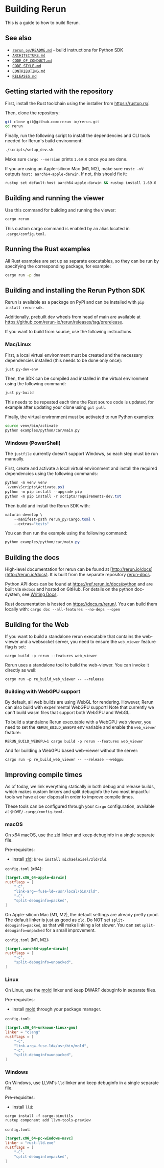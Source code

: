# Building Rerun
This is a guide to how to build Rerun.


## See also
* [`rerun_py/README.md`](rerun_py/README.md) - build instructions for Python SDK
* [`ARCHITECTURE.md`](ARCHITECTURE.md)
* [`CODE_OF_CONDUCT.md`](CODE_OF_CONDUCT.md)
* [`CODE_STYLE.md`](CODE_STYLE.md)
* [`CONTRIBUTING.md`](CONTRIBUTING.md)
* [`RELEASES.md`](RELEASES.md)


## Getting started with the repository

First, install the Rust toolchain using the installer from <https://rustup.rs/>.

Then, clone the repository:
```sh
git clone git@github.com:rerun-io/rerun.git
cd rerun
```

Finally, run the following script to install the dependencies and CLI tools needed for Rerun's build environment:

```sh
./scripts/setup_dev.sh
```

Make sure `cargo --version` prints `1.69.0` once you are done.

If you are using an Apple-silicon Mac (M1, M2), make sure `rustc -vV` outputs `host: aarch64-apple-darwin`. If not, this should fix it:

```sh
rustup set default-host aarch64-apple-darwin && rustup install 1.69.0
```

## Building and running the viewer

Use this command for building and running the viewer:

```sh
cargo rerun
```

This custom cargo command is enabled by an alias located in `.cargo/config.toml`.


## Running the Rust examples

All Rust examples are set up as separate executables, so they can be run by specifying the corresponding package, for example:

```sh
cargo run -p dna
```


## Building and installing the Rerun Python SDK

Rerun is available as a package on PyPi and can be installed with `pip install rerun-sdk`.

Additionally, prebuilt dev wheels from head of main are available at <https://github.com/rerun-io/rerun/releases/tag/prerelease>.

If you want to build from source, use the following instructions.

### Mac/Linux

First, a local virtual environment must be created and the necessary dependencies installed (this needs to be done only once):

```sh
just py-dev-env
```

Then, the SDK can be compiled and installed in the virtual environment using the following command:

```sh
just py-build
```

This needs to be repeated each time the Rust source code is updated, for example after updating your clone using `git pull`.

Finally, the virtual environment must be activated to run Python examples:

```sh
source venv/bin/activate
python examples/python/car/main.py
```

### Windows (PowerShell)

The `justfile` currently doesn't support Windows, so each step must be run manually.

First, create and activate a local virtual environment and install the required dependencies using the following commands:

```ps1
python -m venv venv
.\venv\Scripts\Activate.ps1
python -m pip install --upgrade pip
python -m pip install -r scripts/requirements-dev.txt
```

Then build and install the Rerun SDK with:

```ps1
maturin develop \
    --manifest-path rerun_py/Cargo.toml \
    --extras="tests"
```

You can then run the example using the following command:

```ps1
python examples/python/car/main.py
```

## Building the docs

High-level documentation for rerun can be found at [http://rerun.io/docs](http://rerun.io/docs). It is built from the separate repository [rerun-docs](https://github.com/rerun-io/rerun-docs).

Python API docs can be found at <https://ref.rerun.io/docs/python> and are built via `mkdocs` and hosted on GitHub. For details on the python doc-system, see [Writing Docs](https://github.com/rerun-io/rerun/blob/main/rerun_py/docs/writing_docs.md).

Rust documentation is hosted on <https://docs.rs/rerun/>. You can build them locally with: `cargo doc --all-features --no-deps --open`


## Building for the Web

If you want to build a standalone rerun executable that contains the web-viewer and a websocket server,
you need to ensure the `web_viewer` feature flag is set:
```
cargo build -p rerun --features web_viewer
```

Rerun uses a standalone tool to build the web-viewer. You can invoke it directly as well:
```
cargo run -p re_build_web_viewer -- --release
```


### Building with WebGPU support

By default, all web builds are using WebGL for rendering.
However, Rerun can also build with experimental WebGPU support!
Note that currently we can't build wasm files that support both WebGPU and WebGL.

To build a standalone Rerun executable with a WebGPU web viewer, you need to set
the `RERUN_BUILD_WEBGPU` env variable and enable the  `web_viewer` feature:
```
RERUN_BUILD_WEBGPU=1 cargo build -p rerun --features web_viewer
```

And for building a WebGPU based web-viewer without the server:
```
cargo run -p re_build_web_viewer -- --release --webgpu
```

## Improving compile times

As of today, we link everything statically in both debug and release builds, which makes custom linkers and split debuginfo the two most impactful tools we have at our disposal in order to improve compile times.

These tools can be configured through your `Cargo` configuration, available at `$HOME/.cargo/config.toml`.

### macOS

On x64 macOS, use the [zld](https://github.com/michaeleisel/zld) linker and keep debuginfo in a single separate file.

Pre-requisites:
- Install [zld](https://github.com/michaeleisel/zld): `brew install michaeleisel/zld/zld`.

`config.toml` (x64):
```toml
[target.x86_64-apple-darwin]
rustflags = [
    "-C",
    "link-arg=-fuse-ld=/usr/local/bin/zld",
    "-C",
    "split-debuginfo=packed",
]
```

On Apple-silicon Mac (M1, M2), the default settings are already pretty good. The default linker is just as good as `zld`. Do NOT set `split-debuginfo=packed`, as that will make linking a lot slower. You can set `split-debuginfo=unpacked` for a small improvement.

`config.toml` (M1, M2):
```toml
[target.aarch64-apple-darwin]
rustflags = [
    "-C",
    "split-debuginfo=unpacked",
]
```

### Linux

On Linux, use the [mold](https://github.com/rui314/mold) linker and keep DWARF debuginfo in separate files.

Pre-requisites:
- Install [mold](https://github.com/rui314/mold) through your package manager.

`config.toml`:
```toml
[target.x86_64-unknown-linux-gnu]
linker = "clang"
rustflags = [
    "-C",
    "link-arg=-fuse-ld=/usr/bin/mold",
    "-C",
    "split-debuginfo=unpacked",
]
```

### Windows

On Windows, use LLVM's `lld` linker and keep debuginfo in a single separate file.

Pre-requisites:
- Install `lld`:
```
cargo install -f cargo-binutils
rustup component add llvm-tools-preview
```

`config.toml`:
```toml
[target.x86_64-pc-windows-msvc]
linker = "rust-lld.exe"
rustflags = [
    "-C",
    "split-debuginfo=packed",
]
```
